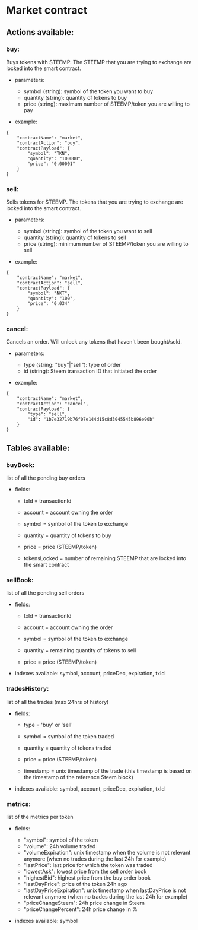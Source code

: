 
# Market contract

## Actions available:
### buy: 
Buys tokens with STEEMP.
The STEEMP that you are trying to exchange are locked into the smart contract. 

 - parameters:
	- symbol (string): symbol of the token you want to buy
	- quantity (string): quantity of tokens to buy
	- price (string): maximum number of STEEMP/token you are willing to pay

- example:
```
{
    "contractName": "market",
    "contractAction": "buy",
    "contractPayload": {
        "symbol": "TKN",
        "quantity": "100000",
        "price": "0.00001"
    }
}
```
	
### sell: 
Sells tokens for STEEMP.
The tokens that you are trying to exchange are locked into the smart contract. 

 - parameters:
	- symbol (string): symbol of the token you want to sell
	- quantity (string): quantity of tokens to sell
	- price (string): minimum number of STEEMP/token you are willing to sell

- example:
```
{
    "contractName": "market",
    "contractAction": "sell",
    "contractPayload": {
        "symbol": "NKT",
        "quantity": "100",
        "price": "0.034"
    }
}
```

### cancel: 
Cancels an order.
Will unlock any tokens that haven't been bought/sold.

 - parameters:
	- type (string: "buy"|"sell"): type of order
	- id (string): Steem transaction ID that initiated the order

- example:
```
{
    "contractName": "market",
    "contractAction": "cancel",
    "contractPayload": {
        "type": "sell",
        "id": "1b7e32719b76f07e144d15c8d3045545b896e90b"
    }
}
```

## Tables available:

### buyBook:
list of all the pending buy orders

-	fields:
	-	txId = transactionId

	- account = account owning the order

	- symbol = symbol of the token to exchange

	- quantity = quantity of tokens to buy

	- price = price (STEEMP/token)

	- tokensLocked = number of remaining STEEMP that are locked into the smart contract

### sellBook:
list of all the pending sell orders

-	fields:
	-	txId = transactionId

	- account = account owning the order

	- symbol = symbol of the token to exchange

	- quantity = remaining quantity of tokens to sell

	- price = price (STEEMP/token)

- indexes available: symbol, account, priceDec, expiration, txId

### tradesHistory:
list of all the trades (max 24hrs of history)
-	fields:
	- type = 'buy' or 'sell'

	- symbol = symbol of the token traded

	- quantity = quantity of tokens traded

	- price = price (STEEMP/token)

	- timestamp = unix timestamp of the trade (this timestamp is based on the timestamp of the reference Steem block)

- indexes available: symbol, account, priceDec, expiration, txId

### metrics:
list of the metrics per token
-	fields:
	- "symbol": symbol of the token
    - "volume": 24h volume traded
    - "volumeExpiration": unix timestamp when the volume is not relevant anymore (when no trades during the last 24h for example)
    - "lastPrice": last price for which the token was traded
    - "lowestAsk": lowest price from the sell order book
    - "highestBid": highest price from the buy order book
    - "lastDayPrice": price of the token 24h ago
    -  "lastDayPriceExpiration": unix timestamp when lastDayPrice is not relevant anymore (when no trades during the last 24h for example)
    - "priceChangeSteem": 24h price change in Steem
    - "priceChangePercent": 24h price change in %

- indexes available: symbol
